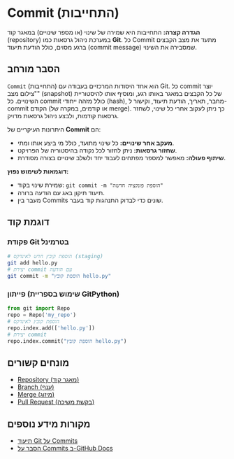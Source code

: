 # Commit (התחייבות)

**הגדרה קצרה:** התחייבות היא שמירה של שינוי (או מספר שינויים) במאגר קוד (repository) במערכת ניהול גרסאות כמו **Git**. כל Commit מתעד את מצב הקבצים ברגע מסוים, כולל הודעת תיעוד (commit message) שמסבירה את השינוי.

## הסבר מורחב

`Commit` (התחייבות) הוא אחד היסודות המרכזיים בעבודה עם Git. כל commit יוצר "צילום מצב" (snapshot) של כל הקבצים במאגר באותו רגע, ומוסיף אותו להיסטוריית השינויים. כל commit כולל מזהה ייחודי (hash), מחבר, תאריך, הודעת תיעוד, וקישור ל-commit הקודם (או קודמים, במקרה של merge). כך ניתן לעקוב אחרי כל שינוי, לשחזר גרסאות קודמות, ולבצע ניהול גרסאות מדויק.

היתרונות העיקריים של **Commit** הם:
* **מעקב אחר שינויים:** כל שינוי מתועד, כולל מי ביצע אותו ומתי.
* **שחזור גרסאות:** ניתן לחזור לכל נקודה בהיסטוריה של הפרויקט.
* **שיתוף פעולה:** מאפשר למספר מפתחים לעבוד יחד ולשלב שינויים בצורה מסודרת.

**דוגמאות לשימוש נפוץ:**
* שמירת שינוי בקוד: `git commit -m "הוספת פונקציה חדשה"`
* תיעוד תיקון באג עם הודעה ברורה.
* מעבר בין Commits שונים כדי לבדוק התנהגות קוד בעבר.

## דוגמת קוד

### פקודת Git בטרמינל
```bash
# הוספת קובץ חדש לאינדקס (staging)
git add hello.py
# יצירת commit עם הודעה
git commit -m "הוספת קובץ hello.py"
```

### פייתון (שימוש בספריית GitPython)
```python
from git import Repo
repo = Repo('my_repo')
# הוספת קובץ לאינדקס
repo.index.add(['hello.py'])
# יצירת commit
repo.index.commit("הוספת קובץ hello.py")
```

## מונחים קשורים

* [Repository (מאגר קוד)](./repository.md)
* [Branch (ענף)](./branch.md)
* [Merge (מיזוג)](./merge.md)
* [Pull Request (בקשת משיכה)](./pull-request.md)

## מקורות מידע נוספים

* [תיעוד Git על Commits](https://git-scm.com/docs/git-commit)
* [הסבר על Commits ב-GitHub Docs](https://docs.github.com/en/get-started/quickstart/github-glossary#commit)

